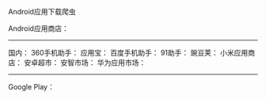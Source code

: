 Android应用下载爬虫




Android应用商店：

----
国内：
360手机助手：
应用宝：
百度手机助手：
91助手：
豌豆荚：
小米应用商店：
安卓超市：
安智市场：
华为应用市场：

----

Google Play：